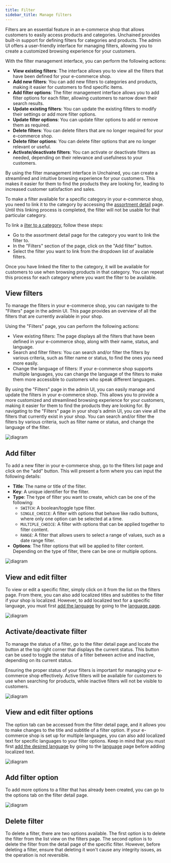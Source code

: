```yaml
---
title: Filter
sidebar_title: Manage filters
---
```

Filters are an essential feature in an e-commerce shop that allows customers to easily access products and categories. Unchained provides built-in support for defining filters for categories and products. The admin UI offers a user-friendly interface for managing filters, allowing you to create a customized browsing experience for your customers.

With the filter management interface, you can perform the following actions:
- **View existing filters**: The interface allows you to view all the filters that have been defined for your e-commerce shop.
- **Add new filters**: You can add new filters to categories and products, making it easier for customers to find specific items.
- **Add filter options**: The filter management interface allows you to add filter options for each filter, allowing customers to narrow down their search results.
- **Update existing filters**: You can update the existing filters to modify their settings or add more filter options.
- **Update filter options**: You can update filter options to add or remove them as required.
- **Delete filters**: You can delete filters that are no longer required for your e-commerce shop.
- **Delete filter options**: You can delete filter options that are no longer relevant or useful.
- **Activate/deactivate filters**: You can activate or deactivate filters as needed, depending on their relevance and usefulness to your customers.

By using the filter management interface in Unchained, you can create a streamlined and intuitive browsing experience for your customers. This makes it easier for them to find the products they are looking for, leading to increased customer satisfaction and sales.

To make a filter available for a specific category in your e-commerce shop, you need to link it to the category by accessing the [assortment detail](./assortment) page. Until this linking process is completed, the filter will not be usable for that particular category.

To link a [ilter to a category](./assortment/#manage-assortment-filters), follow these steps:
- Go to the assortment detail page for the category you want to link the filter to.
- In the "Filters" section of the page, click on the "Add filter" button.
- Select the filter you want to link from the dropdown list of available filters.

Once you have linked the filter to the category, it will be available for customers to use when browsing products in that category. You can repeat this process for each category where you want the filter to be available.
## View filters
To manage the filters in your e-commerce shop, you can navigate to the "Filters" page in the admin UI. This page provides an overview of all the filters that are currently available in your shop.

Using the "Filters" page, you can perform the following actions:
- View existing filters: The page displays all the filters that have been defined in your e-commerce shop, along with their name, status, and language.
- Search and filter filters: You can search and/or filter the filters by various criteria, such as filter name or status, to find the ones you need more easily.
- Change the language of filters: If your e-commerce shop supports multiple languages, you can change the language of the filters to make them more accessible to customers who speak different languages.

By using the "Filters" page in the admin UI, you can easily manage and update the filters in your e-commerce shop. This allows you to provide a more customized and streamlined browsing experience for your customers, making it easier for them to find the products they are looking for.
By navigating to the "Filters" page in your shop's admin UI, you can view all the filters that currently exist in your shop. You can search and/or filter the filters by various criteria, such as filter name or status, and change the language of the filter.

![diagram](../images/admin-ui/filter/filters-list.png)

## Add filter
To add a new filter in your e-commerce shop, go to the filters list page and click on the "add" button. This will present a form where you can input the following details:
- **Title**: The name or title of the filter.
- **Key**: A unique identifier for the filter.
- **Type**: The type of filter you want to create, which can be one of the following:
    - `SWITCH`: A boolean/toggle type filter.
    - `SINGLE_CHOICE`: A filter with options that behave like radio buttons, where only one option can be selected at a time.
    - `MULTIPLE_CHOICE`: A filter with options that can be applied together to filter content.
    - `RANGE`: A filter that allows users to select a range of values, such as a date range filter.
- **Options**: The filter options that will be applied to filter content. Depending on the type of filter, there can be one or multiple options.


![diagram](../images/admin-ui/filter/new-filter-form.png)

## View and edit filter

To view or edit a specific filter, simply click on it from the list on the filters page. From there, you can also add localized titles and subtitles to the filter if your shop is localized. However, to add localized text for a specific language, you must first [add the language](./language/#add-language) by going to the [language page](./language).

![diagram](../images/admin-ui/filter/filter-detail-text.png)
## Activate/deactivate filter
To manage the status of a filter, go to the filter detail page and locate the button at the top right corner that displays the current status. This button can be used to toggle the status of a filter between active and inactive, depending on its current status.

Ensuring the proper status of your filters is important for managing your e-commerce shop effectively. Active filters will be available for customers to use when searching for products, while inactive filters will not be visible to customers.

![diagram](../images/admin-ui/filter/filter-activate-deactivate.png)

## View and edit filter options
The option tab can be accessed from the filter detail page, and it allows you to make changes to the title and subtitle of a filter option. If your e-commerce shop is set up for multiple languages, you can also add localized text for specific languages to your filter options. Keep in mind that you must first [add the desired language](./language/#add-language) by going to the [language](./language) page before adding localized text.

![diagram](../images/admin-ui/filter/filter-edit-option.png)

## Add filter option
To add more options to a filter that has already been created, you can go to the options tab on the filter detail page.

![diagram](../images/admin-ui/filter/filter-add-option.png)

## Delete filter

To delete a filter, there are two options available. The first option is to delete the filter from the list view on the filters page. The second option is to delete the filter from the detail page of the specific filter. However, before deleting a filter, ensure that deleting it won't cause any integrity issues, as the operation is not reversible.